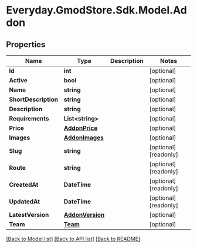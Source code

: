 # Everyday.GmodStore.Sdk.Model.Addon
## Properties

Name | Type | Description | Notes
------------ | ------------- | ------------- | -------------
**Id** | **int** |  | [optional] 
**Active** | **bool** |  | [optional] 
**Name** | **string** |  | [optional] 
**ShortDescription** | **string** |  | [optional] 
**Description** | **string** |  | [optional] 
**Requirements** | **List&lt;string&gt;** |  | [optional] 
**Price** | [**AddonPrice**](AddonPrice.md) |  | [optional] 
**Images** | [**AddonImages**](AddonImages.md) |  | [optional] 
**Slug** | **string** |  | [optional] [readonly] 
**Route** | **string** |  | [optional] [readonly] 
**CreatedAt** | **DateTime** |  | [optional] [readonly] 
**UpdatedAt** | **DateTime** |  | [optional] [readonly] 
**LatestVersion** | [**AddonVersion**](AddonVersion.md) |  | [optional] 
**Team** | [**Team**](Team.md) |  | [optional] 

[[Back to Model list]](../README.md#documentation-for-models) [[Back to API list]](../README.md#documentation-for-api-endpoints) [[Back to README]](../README.md)

